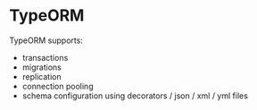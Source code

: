 # TypeORM

TypeORM supports:

* transactions
* migrations
* replication
* connection pooling
* schema configuration using decorators / json / xml / yml files